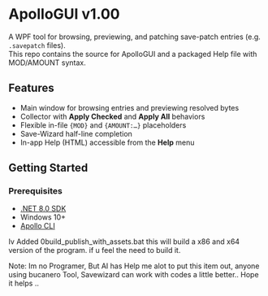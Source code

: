 # ApolloGUI v1.00

A WPF tool for browsing, previewing, and patching save-patch entries (e.g. `.savepatch` files).  
This repo contains the source for ApolloGUI and a packaged Help file with MOD/AMOUNT syntax.

## Features
- Main window for browsing entries and previewing resolved bytes
- Collector with **Apply Checked** and **Apply All** behaviors
- Flexible in-file `{MOD}` and `{AMOUNT:…}` placeholders
- Save-Wizard half-line completion
- In-app Help (HTML) accessible from the **Help** menu

## Getting Started

### Prerequisites
- [.NET 8.0 SDK](https://dotnet.microsoft.com/en-us/download/dotnet/8.0)
- Windows 10+
- [Apollo CLI](https://github.com/bucanero/apollo-lib/releases)


Iv Added 0build_publish_with_assets.bat this will build a x86 and x64 version of the program. if u feel the need to build it. 

Note: Im no Programer, But AI has Help me alot to put this item out, anyone using bucanero Tool, Savewizard can work with codes a little better.. 
Hope it helps .. 
